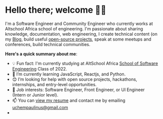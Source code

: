 # Hello there; welcome 👋🏾

I'm a Software Engineer and Community Engineer who currently works at Altschool Africa school of engineering. I'm passionate about sharing knowledge, documentation, web engineering, I create technical content (on my [Blog](https://bolajiayodeji.com/), build useful [open-source projects](https://github.com/jayteezany), speak at some meetups and conferences, build technical communities.

**Here's a quick summary about me**:

- 💡 Fun fact: I'm currently studying at AltSchool Africa [School of Software Engineering](https://altschoolafrica.com/schools/engineering) Class of 2022.
- 🌱 I’m currently learning JavaScript, Reactjs, and Python.
- 😊 I’m looking for help with open source projects, hackathons, internships, and entry-level opportunities.
- 💼 Job interests: Software Engineer, Front Engineer, or UI Engineer (Intern or Junior level).
- 📫 You can [view my resume](#) and contact me by emailing uchempaulinus@gmail.com
- 
